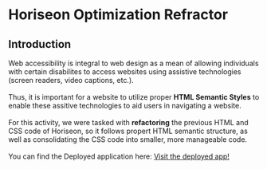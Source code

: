 # Horiseon Optimization Refractor
## Introduction
Web accessibility is integral to web design as a mean of allowing individuals with certain disabilites to access websites using assistive technologies (screen readers, video captions, etc.). 
<br>
<br>
Thus, it is important for a website to utilize proper <strong>HTML Semantic Styles</strong> to enable these assitive technologies to aid users in navigating a website. 
<br>
<br>
For this activity, we were tasked with <strong>refactoring</strong> the previous HTML and CSS code of Horiseon, so it follows propert HTML semantic structure, as well as consolidating the CSS code into smaller, more manageable code.
<br>
<br>
You can find the Deployed application here: [Visit the deployed app!](https://cagatin.github.io/Horiseon/) 